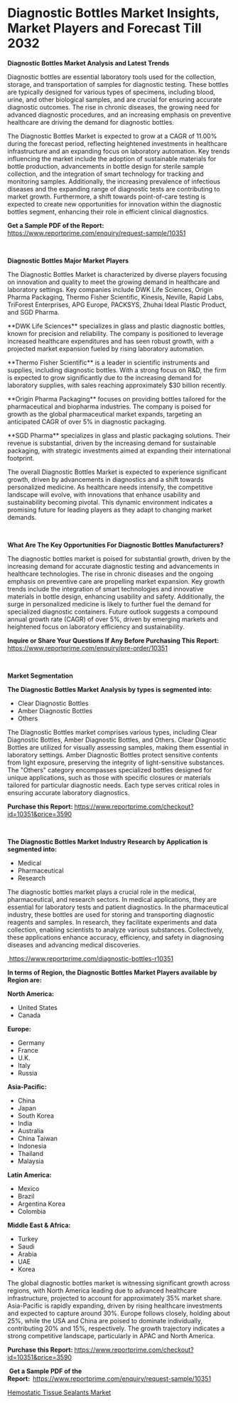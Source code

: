 <p><h1>Diagnostic Bottles Market Insights, Market Players and Forecast Till 2032</h1></p><p><strong>Diagnostic Bottles Market Analysis and Latest Trends</strong></p>
<p><p>Diagnostic bottles are essential laboratory tools used for the collection, storage, and transportation of samples for diagnostic testing. These bottles are typically designed for various types of specimens, including blood, urine, and other biological samples, and are crucial for ensuring accurate diagnostic outcomes. The rise in chronic diseases, the growing need for advanced diagnostic procedures, and an increasing emphasis on preventive healthcare are driving the demand for diagnostic bottles.</p><p>The Diagnostic Bottles Market is expected to grow at a CAGR of 11.00% during the forecast period, reflecting heightened investments in healthcare infrastructure and an expanding focus on laboratory automation. Key trends influencing the market include the adoption of sustainable materials for bottle production, advancements in bottle design for sterile sample collection, and the integration of smart technology for tracking and monitoring samples. Additionally, the increasing prevalence of infectious diseases and the expanding range of diagnostic tests are contributing to market growth. Furthermore, a shift towards point-of-care testing is expected to create new opportunities for innovation within the diagnostic bottles segment, enhancing their role in efficient clinical diagnostics.</p></p>
<p><strong>Get a Sample PDF of the Report:&nbsp;</strong> <a href="https://www.reportprime.com/enquiry/request-sample/10351?utm_campaign=2397&utm_medium=2&utm_source=Github&utm_content=ia&utm_term=20032025&utm_id=diagnostic-bottles">https://www.reportprime.com/enquiry/request-sample/10351</a></p>
<p>&nbsp;</p>
<p><strong>Diagnostic Bottles Major Market Players</strong></p>
<p><p>The Diagnostic Bottles Market is characterized by diverse players focusing on innovation and quality to meet the growing demand in healthcare and laboratory settings. Key companies include DWK Life Sciences, Origin Pharma Packaging, Thermo Fisher Scientific, Kinesis, Neville, Rapid Labs, TriForest Enterprises, APG Europe, PACKSYS, Zhuhai Ideal Plastic Product, and SGD Pharma.</p><p>**DWK Life Sciences** specializes in glass and plastic diagnostic bottles, known for precision and reliability. The company is positioned to leverage increased healthcare expenditures and has seen robust growth, with a projected market expansion fueled by rising laboratory automation.</p><p>**Thermo Fisher Scientific** is a leader in scientific instruments and supplies, including diagnostic bottles. With a strong focus on R&D, the firm is expected to grow significantly due to the increasing demand for laboratory supplies, with sales reaching approximately $30 billion recently. </p><p>**Origin Pharma Packaging** focuses on providing bottles tailored for the pharmaceutical and biopharma industries. The company is poised for growth as the global pharmaceutical market expands, targeting an anticipated CAGR of over 5% in diagnostic packaging.</p><p>**SGD Pharma** specializes in glass and plastic packaging solutions. Their revenue is substantial, driven by the increasing demand for sustainable packaging, with strategic investments aimed at expanding their international footprint.</p><p>The overall Diagnostic Bottles Market is expected to experience significant growth, driven by advancements in diagnostics and a shift towards personalized medicine. As healthcare needs intensify, the competitive landscape will evolve, with innovations that enhance usability and sustainability becoming pivotal. This dynamic environment indicates a promising future for leading players as they adapt to changing market demands.</p></p>
<p>&nbsp;</p>
<p><strong>What Are The Key Opportunities For Diagnostic Bottles Manufacturers?</strong></p>
<p><p>The diagnostic bottles market is poised for substantial growth, driven by the increasing demand for accurate diagnostic testing and advancements in healthcare technologies. The rise in chronic diseases and the ongoing emphasis on preventive care are propelling market expansion. Key growth trends include the integration of smart technologies and innovative materials in bottle design, enhancing usability and safety. Additionally, the surge in personalized medicine is likely to further fuel the demand for specialized diagnostic containers. Future outlook suggests a compound annual growth rate (CAGR) of over 5%, driven by emerging markets and heightened focus on laboratory efficiency and sustainability.</p></p>
<p><strong>Inquire or Share Your Questions If Any Before Purchasing This Report:</strong> <a href="https://www.reportprime.com/enquiry/pre-order/10351?utm_campaign=2397&utm_medium=2&utm_source=Github&utm_content=ia&utm_term=20032025&utm_id=diagnostic-bottles">https://www.reportprime.com/enquiry/pre-order/10351</a></p>
<p>&nbsp;</p>
<p><strong>Market Segmentation</strong></p>
<p><strong>The Diagnostic Bottles Market Analysis by types is segmented into:</strong></p>
<p><ul><li>Clear Diagnostic Bottles</li><li>Amber Diagnostic Bottles</li><li>Others</li></ul></p>
<p><p>The Diagnostic Bottles market comprises various types, including Clear Diagnostic Bottles, Amber Diagnostic Bottles, and Others. Clear Diagnostic Bottles are utilized for visually assessing samples, making them essential in laboratory settings. Amber Diagnostic Bottles protect sensitive contents from light exposure, preserving the integrity of light-sensitive substances. The "Others" category encompasses specialized bottles designed for unique applications, such as those with specific closures or materials tailored for particular diagnostic needs. Each type serves critical roles in ensuring accurate laboratory diagnostics.</p></p>
<p><strong>Purchase this Report:&nbsp;</strong><a href="https://www.reportprime.com/checkout?id=10351&price=3590&utm_campaign=2397&utm_medium=2&utm_source=Github&utm_content=ia&utm_term=20032025&utm_id=diagnostic-bottles">https://www.reportprime.com/checkout?id=10351&price=3590</a></p>
<p>&nbsp;</p>
<p><strong>The Diagnostic Bottles Market Industry Research by Application is segmented into:</strong></p>
<p><ul><li>Medical</li><li>Pharmaceutical</li><li>Research</li></ul></p>
<p><p>The diagnostic bottles market plays a crucial role in the medical, pharmaceutical, and research sectors. In medical applications, they are essential for laboratory tests and patient diagnostics. In the pharmaceutical industry, these bottles are used for storing and transporting diagnostic reagents and samples. In research, they facilitate experiments and data collection, enabling scientists to analyze various substances. Collectively, these applications enhance accuracy, efficiency, and safety in diagnosing diseases and advancing medical discoveries.</p></p>
<p><a href="https://www.reportprime.com/diagnostic-bottles-r10351?utm_campaign=2397&utm_medium=2&utm_source=Github&utm_content=ia&utm_term=20032025&utm_id=diagnostic-bottles">&nbsp;https://www.reportprime.com/diagnostic-bottles-r10351</a></p>
<p><strong>In terms of Region, the Diagnostic Bottles Market Players available by Region are:</strong></p>
<p>
    <p> <strong> North America: </strong>
        <ul>
            <li>United States</li>
            <li>Canada</li>
        </ul>
        </p> 
    <p> <strong> Europe: </strong>
        <ul>
            <li>Germany</li>
            <li>France</li>
            <li>U.K.</li>
            <li>Italy</li>
            <li>Russia</li>
        </ul>
        </p> 
    <p> <strong> Asia-Pacific: </strong>
        <ul>
            <li>China</li>
            <li>Japan</li>
            <li>South Korea</li>
            <li>India</li>
            <li>Australia</li>
            <li>China Taiwan</li>
            <li>Indonesia</li>
            <li>Thailand</li>
            <li>Malaysia</li>
        </ul>
        </p> 
    <p> <strong> Latin America: </strong>
        <ul>
            <li>Mexico</li>
            <li>Brazil</li>
            <li>Argentina Korea</li>
            <li>Colombia</li>
        </ul>
        </p> 
    <p> <strong> Middle East & Africa: </strong>
        <ul>
            <li>Turkey</li>
            <li>Saudi</li>
            <li>Arabia</li>
            <li>UAE</li>
            <li>Korea</li>
        </ul>
    </p>
    </p>
<p><p>The global diagnostic bottles market is witnessing significant growth across regions, with North America leading due to advanced healthcare infrastructure, projected to account for approximately 35% market share. Asia-Pacific is rapidly expanding, driven by rising healthcare investments and expected to capture around 30%. Europe follows closely, holding about 25%, while the USA and China are poised to dominate individually, contributing 20% and 15%, respectively. The growth trajectory indicates a strong competitive landscape, particularly in APAC and North America.</p></p>
<p><strong>Purchase this Report: </strong><a href="https://www.reportprime.com/checkout?id=10351&price=3590&utm_campaign=2397&utm_medium=2&utm_source=Github&utm_content=ia&utm_term=20032025&utm_id=diagnostic-bottles">https://www.reportprime.com/checkout?id=10351&price=3590</a></p>
<p>&nbsp;<strong>Get a Sample PDF of the Report:&nbsp;&nbsp;</strong><a href="https://www.reportprime.com/enquiry/request-sample/10351?utm_campaign=2397&utm_medium=2&utm_source=Github&utm_content=ia&utm_term=20032025&utm_id=diagnostic-bottles">https://www.reportprime.com/enquiry/request-sample/10351</a></p>
<p><strong></strong></p>
<p><p><a href="https://github.com/sphaabrose/Market-Research-Report-List-1/blob/main/hemostatic-tissue-sealants-market.md?utm_campaign=2397&utm_medium=2&utm_source=Github&utm_content=ia&utm_term=20032025&utm_id=diagnostic-bottles">Hemostatic Tissue Sealants Market</a></p></p>